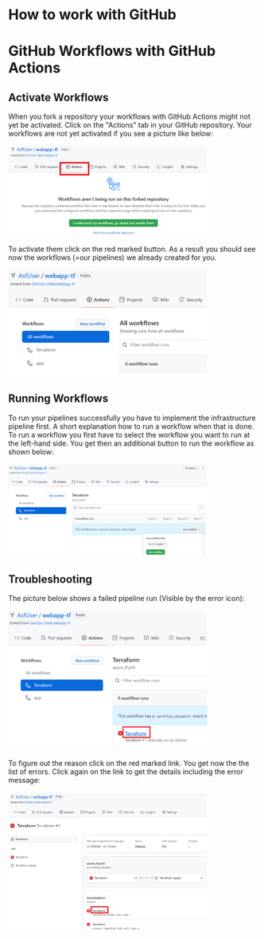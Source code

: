 # How to work with GitHub

# GitHub Workflows with GitHub Actions

## Activate Workflows
When you fork a repository your workflows with GitHub Actions might not yet be activated. Click on the "Actions" tab in your GitHub repository.
Your workflows are not yet activated if you see a picture like below:<br>
<br><img src="./images/wkf_not_activated.PNG" width="400"/>

To activate them click on the red marked button. As a result you should see now the workflows (=our pipelines) we already created for you.<br>
<br><img src="./images/wkf_activated.PNG" width="400"/>

## Running Workflows
To run your pipelines successfully you have to implement the infrastructure pipeline first. A short explanation how to run a workflow when that is done. To run a workflow you first have to select the workflow you want to run at the left-hand side. You get then an additional button to run the workflow as shown below:<br>
<br><img src="./images/wkf_gen_run.PNG" width="400"/>

## Troubleshooting
The picture below shows a failed pipeline run (Visible by the error icon):<br>
<br><img src="./images/wkf_run_failed.PNG" width="400"/>

To figure out the reason click on the red marked link. You get now the the list of errors. Click again on the link to get the details including the error message:
<br>
<br><img src="./images/wkf_failure_detail.PNG" width="400"/>
